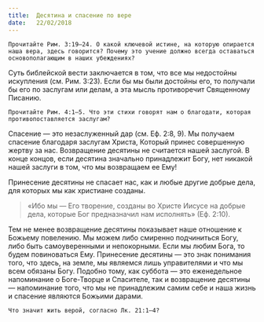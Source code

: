 ```yaml
---
title:  Десятина и спасение по вере
date:   22/02/2018
---
```


`Прочитайте Рим. 3:19–24. О какой ключевой истине, на которую опирается наша вера, здесь говорится? Почему это учение должно всегда оставаться основополагающим в наших убеждениях?`

Суть библейской вести заключается в том, что все мы недостойны искупления (см. Рим. 3:23). Если бы мы были достойны его, то получали бы его по заслугам или делам, а эта мысль противоречит Священному Писанию.

`Прочитайте Рим. 4:1–5. Что эти стихи говорят нам о благодати, которая противопоставляется заслугам?`

Спасение — это незаслуженный дар (см. Еф. 2:8, 9). Мы получаем спасение благодаря заслугам Христа, Который принес совершенную жертву за нас. Возвращение десятины не считается нашей заслугой. В конце концов, если десятина значально принадлежит Богу, нет никакой нашей заслуги в том, что мы возвращаем ее Ему!

Принесение десятины не спасает нас, как и любые другие добрые дела, для которых мы как христиане созданы. 

> «Ибо мы — Его творение, созданы во Христе Иисусе на добрые дела, которые Бог предназначил нам исполнять» (Еф. 2:10).

Тем не менее возвращение десятины показывает наше отношение к Божьему повелению. Мы можем либо смиренно подчиниться Богу, либо быть самоуверенными и непокорными. Если мы любим Бога, то будем повиноваться Ему. Принесение десятины — это знак понимания того, что здесь, на земле, мы являемся лишь управителями и что мы всем обязаны Богу. Подобно тому, как суббота — это еженедельное напоминание о Боге-Творце и Спасителе, так и возвращение десятины — напоминание того, что мы не принадлежим самим себе и наша жизнь и спасение являются Божьими дарами.

`Что значит жить верой, согласно Лк. 21:1–4?`